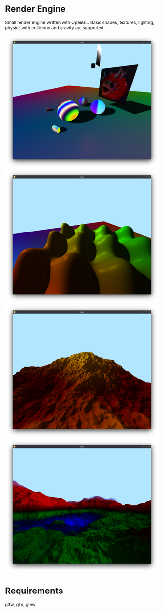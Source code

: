 # Render Engine

Small render engine written with OpenGL. Basic shapes, textures, lighting, physics with collisions and gravity are supported. 

![Screenshot of the engine](https://github.com/LeviN09/RenderEngine/blob/main/readme/s2.png)
![Screenshot of the engine](https://github.com/LeviN09/RenderEngine/blob/main/readme/s3.png)
![Screenshot of the engine](https://github.com/LeviN09/RenderEngine/blob/main/readme/s4.png)
![Screenshot of the engine](https://github.com/LeviN09/RenderEngine/blob/main/readme/s5.png)

# Requirements

glfw, glm, glew